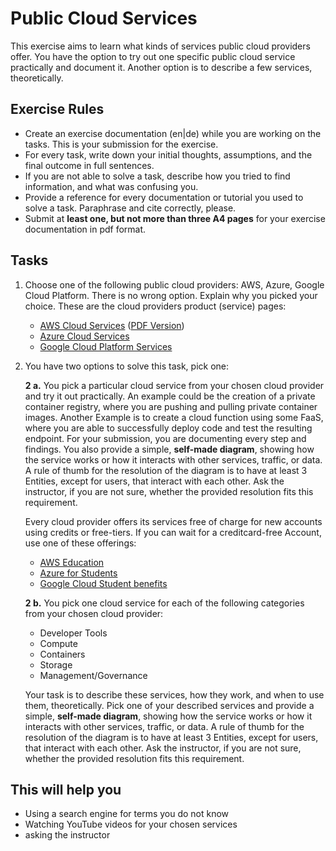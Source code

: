 # Public Cloud Services

This exercise aims to learn what kinds of services public cloud providers offer. You have the option to try out one specific public cloud service practically and document it. Another option is to describe a few services, theoretically.

## Exercise Rules

- Create an exercise documentation (en|de) while you are working on the tasks. This is your submission for the exercise.
- For every task, write down your initial thoughts, assumptions, and the final outcome in full sentences.
- If you are not able to solve a task, describe how you tried to find information, and what was confusing you.
- Provide a reference for every documentation or tutorial you used to solve a task. Paraphrase and cite correctly, please.
- Submit at __least one, but not more than three A4 pages__ for your exercise documentation in pdf format.

## Tasks

1. Choose one of the following public cloud providers: AWS, Azure, Google Cloud Platform. There is no wrong option. Explain why you picked your choice. These are the cloud providers product (service) pages:

   - [AWS Cloud Services](https://aws.amazon.com/products) ([PDF Version](https://docs.aws.amazon.com/whitepapers/latest/aws-overview/aws-overview.pdf))
   - [Azure Cloud Services](https://azure.microsoft.com/en-us/services)
   - [Google Cloud Platform Services](https://cloud.google.com/products)

2. You have two options to solve this task, pick one:

   **2 a.** You pick a particular cloud service from your chosen cloud provider and try it out practically. An example could be the creation of a private container registry, where you are pushing and pulling private container images. Another Example is to create a cloud function using some FaaS, where you are able to successfully deploy code and test the resulting endpoint. For your submission, you are documenting every step and findings. You also provide a simple, **self-made diagram**, showing how the service works or how it interacts with other services, traffic, or data. A rule of thumb for the resolution of the diagram is to have at least 3 Entities, except for users, that interact with each other. Ask the instructor, if you are not sure, whether the provided resolution fits this requirement.

   Every cloud provider offers its services free of charge for new accounts using credits or free-tiers. If you can wait for a creditcard-free Account, use one of these offerings: 
   - [AWS Education](https://aws.amazon.com/de/education/awseducate/)
   - [Azure for Students](https://azure.microsoft.com/en-us/free/students/)
   - [Google Cloud Student benefits](https://edu.google.com/programs/benefits/students/?modal_active=none)

   **2 b.** You pick one cloud service for each of the following categories from your chosen cloud provider:

      - Developer Tools
      - Compute
      - Containers
      - Storage
      - Management/Governance

      Your task is to describe these services, how they work, and when to use them, theoretically. Pick one of your described services and provide a simple, **self-made diagram**, showing how the service works or how it interacts with other services, traffic, or data. A rule of thumb for the resolution of the diagram is to have at least 3 Entities, except for users, that interact with each other. Ask the instructor, if you are not sure, whether the provided resolution fits this requirement.

## This will help you

- Using a search engine for terms you do not know
- Watching YouTube videos for your chosen services
- asking the instructor
